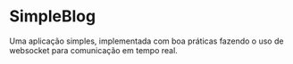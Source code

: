 # SimpleBlog
Uma aplicação simples, implementada com boa práticas fazendo o uso de websocket para comunicação em tempo real.
